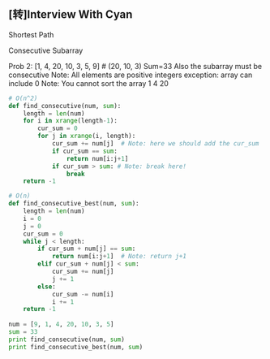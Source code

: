 ## [转]Interview With Cyan

Shortest Path

Consecutive Subarray

Prob 2:
[1, 4, 20, 10, 3, 5, 9] # (20, 10, 3) Sum=33 Also the subarray must be consecutive Note: 
All elements are positive integers exception: array can include 0 Note: You cannot sort the array 1 4 20

```python
# O(n^2)
def find_consecutive(num, sum):
    length = len(num)
    for i in xrange(length-1):
        cur_sum = 0
        for j in xrange(i, length):
            cur_sum += num[j]  # Note: here we should add the cur_sum
            if cur_sum == sum:
                return num[i:j+1]
            if cur_sum > sum: # Note: break here!
                break
    return -1

# O(n)
def find_consecutive_best(num, sum):
    length = len(num)
    i = 0
    j = 0
    cur_sum = 0
    while j < length:
        if cur_sum + num[j] == sum:
            return num[i:j+1]  # Note: return j+1
        elif cur_sum + num[j] < sum:
            cur_sum += num[j]
            j += 1
        else:
            cur_sum -= num[i]
            i += 1
    return -1
 
num = [9, 1, 4, 20, 10, 3, 5]
sum = 33
print find_consecutive(num, sum)
print find_consecutive_best(num, sum)

```
